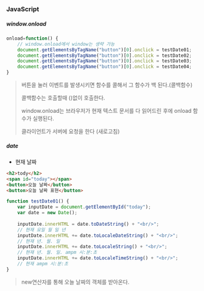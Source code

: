 ### JavaScript

##### window.onload

```javascript
onload=function() {
    // window.onload에서 window는 생략 가능
    document.getElementsByTagName("button")[0].onclick = testDate01;
    document.getElementsByTagName("button")[0].onclick = testDate02;
    document.getElementsByTagName("button")[0].onclick = testDate03;
    document.getElementsByTagName("button")[0].onclick = testDate04;
}
```

> 버튼을 눌러 이벤트를 발생시키면 함수를 콜해서 그 함수가 백 된다.(콜백함수)
>
> 콜백함수는 호출할때 ()없이 호출한다.
>
> window.onload는 브라우저가 현재 텍스트 문서를 다 읽어드린 후에 onload 함수가 실행된다.
>
> 클라이언트가 서버에 요청을 한다 (새로고침)



##### date

- 현재 날짜

```html
<h2>tody</h2>
<span id="today"></span>
<button>오늘 날짜</button>
<button>오늘 날짜 표현</button>
```

```javascript
function testDate01() {
    var inputDate = document.getElementById("today");
    var date = new Date();
    
    inputDate.innerHTML = date.toDateString() + "<br/>";
    // 현재 요일 월 일 년
	inputDate.innerHTML += date.toLocaleDateString() + "<br/>";
    // 현재 년. 월. 일
	inputDate.innerHTML += date.toLocaleString() + "<br/>";
    // 현재 년. 월. 일. ampm 시:분:초
	inputDate.innerHTML += date.toLocaleTimeString() + "<br/>";
    // 현재 ampm 시:분:초
}
```

> new연산자를 통해 오늘 날짜의 객체를 받아온다.
>
> 